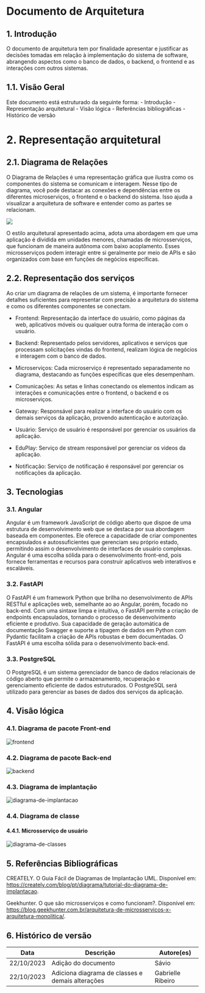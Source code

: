 # Documento de Arquitetura

## 1. Introdução

O documento de arquitetura tem por finalidade apresentar e justificar as decisões tomadas em relação à implementação do sistema de software, abrangendo aspectos como o banco de dados, o backend, o frontend e as interações com outros sistemas. 

## 1.1. Visão Geral

Este documento está estruturado da seguinte forma: - Introdução - Representação arquitetural - Visão lógica  - Referências bibliográficas - Histórico de versão

# 2. Representação arquitetural

## 2.1. Diagrama de Relações


O Diagrama de Relações é uma representação gráfica que ilustra como os componentes do sistema se comunicam e interagem. Nesse tipo de diagrama, você pode destacar as conexões e dependências entre os diferentes microserviços, o frontend e o backend do sistema. Isso ajuda a visualizar a arquitetura de software e entender como as partes se relacionam.

![](/docs/arquitetura/Imagens/diagramaDeRelacao.jpg)

O estilo arquitetural apresentado acima, adota uma abordagem em que uma aplicação é dividida em unidades menores, chamadas de microsserviços, que funcionam de maneira autônoma com baixo acoplamento. Esses microsserviços podem interagir entre si geralmente por meio de APIs e são organizados com base em funções de negócios específicas.

## 2.2.  Representação dos serviços

Ao criar um diagrama de relações de um sistema, é importante fornecer detalhes suficientes para representar com precisão a arquitetura do sistema e como os diferentes componentes se conectam.

- Frontend: Representação da interface do usuário, como páginas da web, aplicativos móveis ou qualquer outra forma de interação com o usuário.

- Backend: Representado pelos servidores, aplicativos e serviços que processam solicitações vindas do frontend, realizam lógica de negócios e interagem com o banco de dados.

- Microserviços: Cada microserviço é representado separadamente no diagrama, destacando as funções específicas que eles desempenham. 

- Comunicações: As setas e linhas conectando os elementos indicam as interações e comunicações entre o frontend, o backend e os microserviços. 

- Gateway: Responsável para realizar a interface do usuário com os demais serviços da aplicação, provendo autenticação e autorização.

- Usuário: Serviço de usuário é responsável por gerenciar os usuários da aplicação.

- EduPlay: Serviço de stream responsável por gerenciar os videos da aplicação.

- Notificação: Serviço de notificação é responsável por gerenciar os notificações da aplicação.

## 3. Tecnologias

### 3.1. Angular

Angular é um framework JavaScript de código aberto que dispoe de uma estrutura de desenvolvimento web que se destaca por sua abordagem baseada em componentes. Ele oferece a capacidade de criar componentes encapsulados e autossuficientes que gerenciam seu próprio estado, permitindo assim o desenvolvimento de interfaces de usuário complexas. Angular é uma escolha sólida para o desenvolvimento front-end, pois fornece ferramentas e recursos para construir aplicativos web interativos e escaláveis.

### 3.2. FastAPI

O FastAPI é um framework Python que brilha no desenvolvimento de APIs RESTful e aplicações web, semelhante ao ao Angular, porém, focado no back-end. Com uma sintaxe limpa e intuitiva, o FastAPI permite a criação de endpoints encapsulados, tornando o processo de desenvolvimento eficiente e produtivo. Sua capacidade de geração automática de documentação Swagger e suporte a tipagem de dados em Python com Pydantic facilitam a criação de APIs robustas e bem documentadas. O FastAPI é uma escolha sólida para o desenvolvimento back-end. 

### 3.3. PostgreSQL

O PostgreSQL é um sistema gerenciador de banco de dados relacionais de código aberto que permite o armazenamento, recuperação e gerenciamento eficiente de dados estruturados. O PostgreSQL será utilizado para gerenciar as bases de dados dos serviços da aplicação.

## 4. Visão lógica

### 4.1. Diagrama de pacote Front-end

![frontend](./Imagens/FrontEnd%20pacote.png)

### 4.2. Diagrama de pacote Back-end

![backend](./Imagens/BackEnd.png)

### 4.3. Diagrama de implantação

![diagrama-de-implantacao](./Imagens/DiagramaImplantacao.png)

### 4.4. Diagrama de classe

#### 4.4.1. Microsserviço de usuário

![diagrama-de-classes](./Imagens/diagramaDeClasse-User.png)

## 5. Referências Bibliográficas

CREATELY. O Guia Fácil de Diagramas de Implantação UML. Disponível em: https://creately.com/blog/pt/diagrama/tutorial-do-diagrama-de-implantacao.

Geekhunter. O que são microsserviços e como funcionam?. Disponível em: https://blog.geekhunter.com.br/arquitetura-de-microsservicos-x-arquitetura-monolitica/.


## 6. Histórico de versão

|**Data**|**Descrição**|**Autore(es)**|
|--------|-------------|--------------|
| 22/10/2023 | Adição do documento | Sávio |
| 22/10/2023 | Adiciona diagrama de classes e demais alterações | Gabrielle Ribeiro |